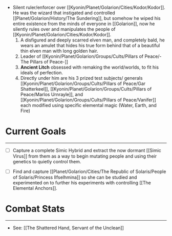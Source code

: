 - Silent ruler/enforcer over [[Kyonin/Planet/Golarion/Cities/Kodor/Kodor]]. He was the wizard that instigated and controlled [[Planet/Golarion/History/The Sundering]], but somehow he wiped his entire existence from the minds of everyone in [[Golarion]], now he silently rules over and manipulates the people of [[Kyonin/Planet/Golarion/Cities/Kodor/Kodor]].
	1. A disfigured and deeply scarred elven man, and completely bald, he wears an amulet that hides his true form behind that of a beautiful thin elven man with long golden hair.
	2. Leader of [[Kyonin/Planet/Golarion/Groups/Cults/Pillars of Peace/-The Pillars of Peace-]] 
	3. **Ancient Litch** obsessed with remaking the world/worlds, to fit his ideals of perfection.
	4. Directly under him are his 3 prized test subjects/ generals [[Kyonin/Planet/Golarion/Groups/Cults/Pillars of Peace/Gar Shatterkeel]], [[Kyonin/Planet/Golarion/Groups/Cults/Pillars of Peace/Marlos Urnrayle]], and [[Kyonin/Planet/Golarion/Groups/Cults/Pillars of Peace/Vanifer]] each modified using specific elemental magic (Water, Earth, and Fire)

# Current Goals
---
- [ ] Capture a complete Simic Hybrid and extract the now dormant [[Simic Virus]] from them as a way to begin mutating people and using their genetics to quietly control them.
- [ ] Find and capture [[Planet/Golarion/Cities/The Republic of Solaris/People of Solaris/Princess Ilfselhmina]] so she can be studied and experimented on to further his experiments with controlling [[The Elemental Anchors]].


# Combat Stats
---
- See: [[The Shattered Hand, Servant of the Unclean]]